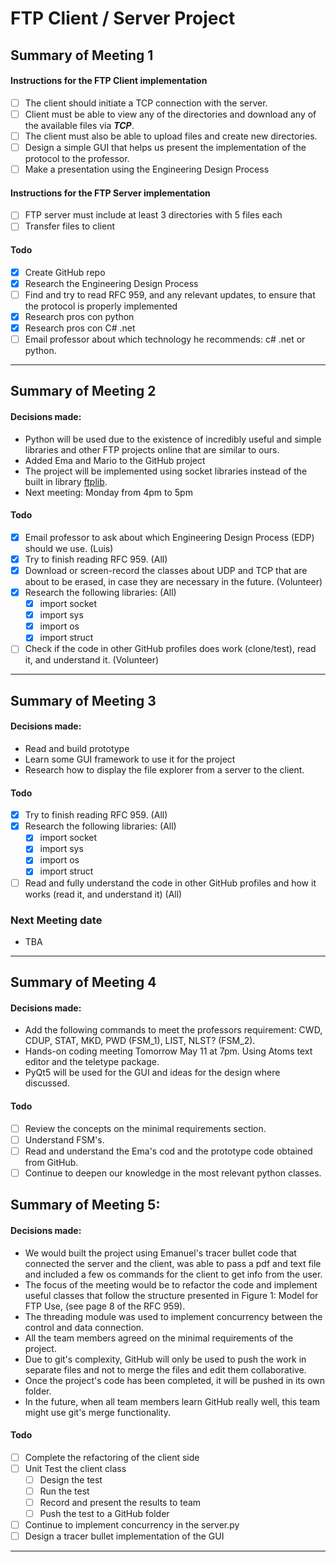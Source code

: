# FTP Client / Server Project

## Summary of Meeting 1

#### Instructions for the FTP Client implementation

-   [ ] The client should initiate a TCP connection with the server.
-   [ ] Client must be able to view any of the directories and download any of the available files via **_TCP_**.
-   [ ] The client must also be able to upload files and create new directories.
-   [ ] Design a simple GUI that helps us present the implementation of the protocol to the professor.
-   [ ] Make a presentation using the Engineering Design Process

#### Instructions for the FTP Server implementation

-   [ ] FTP server must include at least 3 directories with 5 files each
-   [ ] Transfer files to client

#### Todo

-   [x] Create GitHub repo
-   [x] Research the Engineering Design Process
-   [ ] Find and try to read RFC 959, and any relevant updates, to ensure that the protocol is properly implemented
-   [x] Research pros con python
-   [x] Research pros con C# .net
-   [ ] Email professor about which technology he recommends: c# .net or python.
    <br>

* * *

## Summary of Meeting 2

#### Decisions made:

-   Python will be used due to  the existence of incredibly useful and simple libraries and other  FTP projects online that are similar to ours.  
-   Added Ema and Mario to the GitHub project
-   The project will be implemented using socket libraries instead of the built in library [ftplib](https://docs.python.org/3/library/ftplib.html).
-   Next meeting: Monday from 4pm to 5pm

#### Todo

-   [x] Email professor to ask about which Engineering Design Process (EDP) should we use. (Luis)
-   [X] Try to finish reading RFC 959. (All)
-   [x] Download or screen-record the classes about UDP and TCP that are about to be erased, in case they are necessary in the future. (Volunteer)
-   [X] Research the following libraries: (All)
    -   [X] import socket
    -   [X] import sys
    -   [X] import os
    -   [X] import struct
-   [ ] Check if the code in other GitHub profiles does work (clone/test), read it, and understand it. (Volunteer)

* * *

## Summary of Meeting 3

#### Decisions made:

-   Read and build prototype
-   Learn some GUI framework to use it for the project
-   Research how to display the file explorer from a server to the client.

#### Todo

-   [X] Try to finish reading RFC 959. (All)
-   [X] Research the following libraries: (All)
    -   [X] import socket
    -   [X] import sys
    -   [X] import os
    -   [X] import struct
-   [ ] Read and fully understand the code in other GitHub profiles and how it works (read it, and understand it) (All)

### Next Meeting date
- TBA

---

## Summary of Meeting 4

#### Decisions made:
- Add the following commands to meet the professors requirement: CWD, CDUP, STAT, MKD, PWD (FSM_1), LIST, NLST? (FSM_2).
- Hands-on coding meeting Tomorrow May 11 at 7pm. Using Atoms text editor and the teletype package.
- PyQt5 will be used for the GUI and ideas for the design where discussed.

#### Todo

- [ ] Review the concepts on the minimal requirements section.
- [ ] Understand FSM's.
- [ ] Read and understand the Ema's cod and the prototype code obtained from GitHub.
- [ ] Continue to deepen our knowledge in the most relevant python classes.

## Summary of Meeting 5:

#### Decisions made:
- We would built the project using Emanuel's tracer bullet code that connected the server and the client, was able to pass a pdf and text file and included a few os commands for the client to get info from the user.
- The focus of the meeting would be to refactor the code and implement useful classes that follow the structure presented in Figure 1: Model for FTP Use, (see page 8 of the RFC 959).
- The threading module was used to implement concurrency between the control and data connection.
- All the team members agreed on the minimal requirements of the project.
- Due to git's complexity, GitHub will only be used to push the work in separate files and not to merge the files and edit them collaborative.
- Once the project's code has been completed, it will be pushed in its own folder.
- In the future, when all team members learn GitHub really well, this team might use git's merge functionality.

#### Todo

- [ ] Complete the refactoring of the client side
- [ ] Unit Test the client class
    - [ ] Design the test  
    - [ ] Run the test
    - [ ] Record and present the results to team
    - [ ] Push the test to a GitHub folder
- [ ] Continue to implement concurrency in the server.py
- [ ] Design a tracer bullet implementation of the GUI

---

<!--

## Summary of Meeting 6:

#### Decisions made:

"""                    - We would built the project using Emanuel's tracer bullet code that connected the server and the client, was able to pass a pdf and text file and included a few os commands for the client to get info from the user.
                    - The focus of the meeting would be to refactor the code and implement useful classes that follow the structure presented in Figure 1: Model for FTP Use, (see page 8 of the RFC 959).
                    - The threading module was used to implement concurrency between the control and data connection.
                    - All the team members agreed on the minimal requirements of the project.
                    - Due to git's complexity, GitHub will only be used to push the work in separate files and not to merge the files and edit them collaborative.
                    - Once the project's code has been completed, it will be pushed in its own folder.
                    - In the future, when all team members learn GitHub really well, this team might use git's merge functionality."""

#### Todo

- [ ] Refactor the server.py file into classes that follow the structure presented in Figure 1: Model for FTP Use, (see page 8 of the RFC 959).

- [ ] Connect the tracer bullet implementation of the GUI to the client and server code

-->

